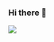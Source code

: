### Hi there 👋
<a href="버튼을 눌렀을 때 이동할 링크" target="_blank"><img src="https://img.shields.io/badge/GODDONGHYUN-#4E3188?style=&logo=AirFome&logoColor=#7a1fa2"/></a>

<!--
**GODDONGHYUN/GODDONGHYUN** is a ✨ _special_ ✨ repository because its `README.md` (this file) appears on your GitHub profile.



Here are some ideas to get you started:

- 🔭 I’m currently working on ...
- 🌱 I’m currently learning ...
- 👯 I’m looking to collaborate on ...
- 🤔 I’m looking for help with ...
- 💬 Ask me about ...
- 📫 How to reach me: ...
- 😄 Pronouns: ...
- ⚡ Fun fact: ...
-->

